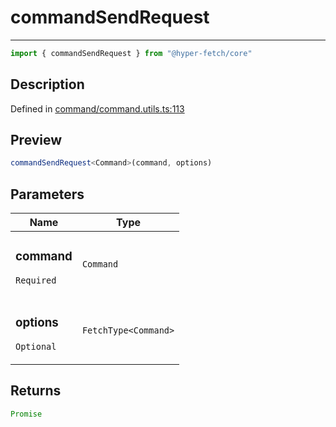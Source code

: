 

# commandSendRequest

<div class="api-docs__separator" data-reactroot="">

---

</div><div class="api-docs__import" data-reactroot="">

```ts
import { commandSendRequest } from "@hyper-fetch/core"
```

</div><div class="api-docs__section">

## Description

</div><div class="api-docs__description"><span class="api-docs__do-not-parse">



</span></div><p class="api-docs__definition">

Defined in [command/command.utils.ts:113](https://github.com/BetterTyped/hyper-fetch/blob/7e232edb/packages/core/src/command/command.utils.ts#L113)

</p><div class="api-docs__section">

## Preview

</div><div class="api-docs__preview fn">

```ts
commandSendRequest<Command>(command, options)
```

</div><div class="api-docs__section">

## Parameters

</div><div class="api-docs__parameters"><table><thead><tr><th>Name</th><th>Type</th></tr></thead><tbody><tr param-data="command"><td class="api-docs__param-name required">

### command 

`Required`

</td><td class="api-docs__param-type">

`Command`

</td></tr><tr param-data="options"><td class="api-docs__param-name optional">

### options 

`Optional`

</td><td class="api-docs__param-type">

`FetchType<Command>`

</td></tr></tbody></table></div><div class="api-docs__section">

## Returns

</div><div class="api-docs__returns">

```ts
Promise
```

</div>